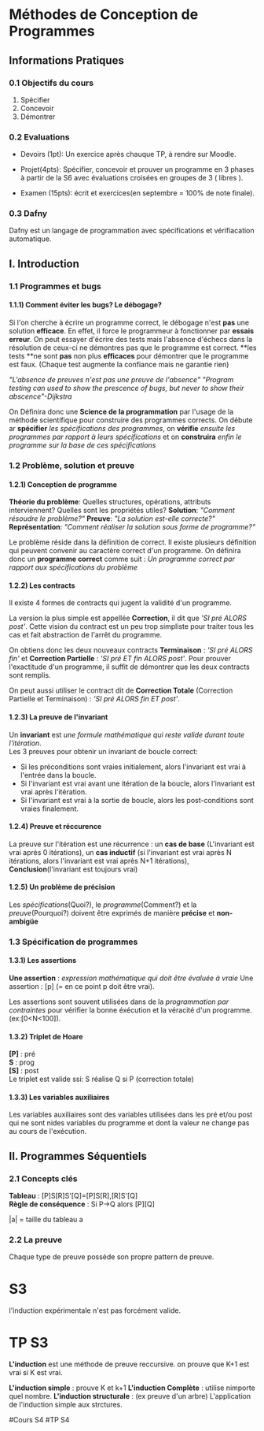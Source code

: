 
# Méthodes de Conception de Programmes
##  Informations Pratiques
### 0.1 Objectifs du cours
1. Spécifier
2. Concevoir
3. Démontrer

### 0.2 Evaluations

* Devoirs (1pt): Un exercice après chauque TP, à rendre sur Moodle.

* Projet(4pts): Spécifier, concevoir et prouver un programme en 3 phases à partir de la S6 avec évaluations croisées en groupes de 3 ( libres ).

* Examen (15pts): écrit et exercices(en septembre = 100% de note finale).

### 0.3 Dafny
Dafny est un langage de programmation avec spécifications et vérifiacation automatique.

## I. Introduction
### 1.1 Programmes et bugs
#### 1.1.1) Comment éviter les bugs? Le débogage?
Si l'on cherche à écrire un  programme correct, le débogage n'est **pas** une solution **efficace**. En effet, il force le programmeur à fonctionner par **essais erreur**. On peut essayer d'écrire des tests mais l'absence d'échecs dans la résolution de ceux-ci ne démontres pas que le programme est correct. **les tests **ne sont **pas** non plus **efficaces** pour démontrer que le programme est faux. (Chaque test augmente la confiance mais ne garantie rien)

*"L'absence de preuves n'est pas une preuve de l'absence"*
*"Program testing can used to show the prescence of bugs, but never to show their abscence"-Dijkstra*

On Définira donc une **Science de la programmation** par l'usage de la méthode scientifique pour construire des programmes corrects. On débute ar **spécifier** *les spécifications des programmes*, on **vérifie** *ensuite les programmes par rapport à leurs spécifications* et on **construira** *enfin le programme sur la base de ces spécifications*

### 1.2 Problème, solution et preuve
#### 1.2.1) Conception de programme
**Théorie du problème**: Quelles structures, opérations, attributs interviennent? Quelles sont les propriétés utiles?
**Solution**: *"Comment résoudre le problème?"*
**Preuve**: *"La solution est-elle correcte?"*
**Représentation**: *"Comment réaliser la solution sous forme de programme?"*

Le problème réside dans la définition de correct. Il existe plusieurs définition qui peuvent convenir au caractère correct d'un programme. On définira donc un **programme correct** comme suit : *Un programme correct par rapport aux spécifications du problème*  

#### 1.2.2) Les contracts
Il existe 4 formes de contracts qui jugent la validité d'un programme.

 La version la plus simple est appellée **Correction**, il dit que *'SI pré ALORS post'*. Cette vision du contract est un peu trop simpliste pour traiter tous les cas et fait abstraction de l'arrêt du programme.

 On obtiens donc les deux nouveaux contracts **Terminaison** : *'SI pré ALORS fin'* et **Correction Partielle** : *'SI pré ET fin ALORS post'*. Pour prouver l'exactitude d'un programme, il suffit de démontrer que les deux contracts sont remplis.


On peut aussi utiliser le contract dit de **Correction Totale** (Correction Partielle et Terminaison) : *'SI pré ALORS fin ET post'*.

#### 1.2.3) La preuve de l'invariant
Un **invariant** est *une formule mathématique qui reste valide durant toute l'itération*.  
Les 3 preuves pour obtenir un invariant de boucle correct:
 * Si les préconditions sont vraies initialement, alors l'invariant est vrai à l'entrée dans la boucle.
 * Si l'invariant est vrai avant une itération de la boucle, alors l'invariant est vrai après l'itération.
 * Si l'invariant est vrai à la sortie de boucle, alors les post-conditions sont vraies finalement.

#### 1.2.4) Preuve et réccurence
La preuve sur l'itération est une récurrence : un **cas de base** (L'invariant est vrai après 0 itérations), un **cas inductif** (si l'invariant est vrai après N itérations, alors l'invariant est vrai après N+1 itérations), **Conclusion**(l'invariant est toujours vrai)

#### 1.2.5) Un problème de précision
Les *spécifications*(Quoi?), le *programme*(Comment?) et la *preuve*(Pourquoi?) doivent être exprimés de manière **précise** et **non-ambigüe**

### 1.3 Spécification de programmes
#### 1.3.1) Les assertions  
**Une assertion** : *expression mathématique qui doit être évaluée à vraie*
Une assertion : [p] (= en ce point p doit être vrai).

Les assertions sont souvent utilisées dans de la *programmation par contraintes* pour vérifier la bonne éxécution et la véracité d'un programme.(ex:[0<N<100]).

#### 1.3.2) Triplet de Hoare
**[P]** : pré  
**S** : prog  
**[S]** : post  
Le triplet est valide ssi: S réalise Q si P (correction totale)

#### 1.3.3) Les variables auxiliaires
Les variables auxiliaires sont des variables utilisées dans les pré et/ou post qui ne sont nides variables du programme et dont la valeur ne change pas au cours de l'exécution.

## II. Programmes Séquentiels
### 2.1 Concepts clés
**Tableau** : [P]S[R]S'[Q]=[P]S[R],[R]S'[Q]  
**Règle de conséquence** : Si P->Q alors [P][Q]

|a| = taille du tableau a

### 2.2 La preuve
Chaque type de preuve possède son propre pattern de preuve.




# S3

l'induction expérimentale n'est pas forcément valide.

# TP S3
**L'induction** est une méthode de preuve reccursive. on prouve que K+1 est vrai si K est vrai.

**L'induction simple**  : prouve K et k+1
**L'induction Complète** : utilise nimporte quel nombre.
**L'induction structurale** : (ex preuve d'un arbre) L'application  de l'induction simple aux strctures.

#Cours S4
#TP S4
